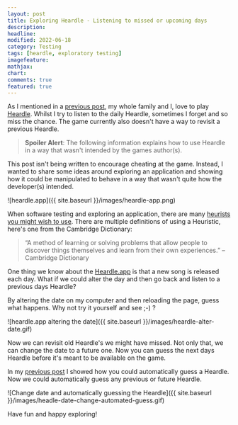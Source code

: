 ```yaml
---
layout: post
title: Exploring Heardle - Listening to missed or upcoming days
description:
headline:
modified: 2022-06-18
category: Testing
tags: [heardle, exploratory testing]
imagefeature:
mathjax:
chart:
comments: true
featured: true
---
```


As I mentioned in a [previous post](2022-06-18-gaming-heardle-the-art-of-keeping-things-simple.md), my whole family and I, love to play [Heardle](https://heardle.app). Whilst I try to listen to the daily Heardle, sometimes I forget and so miss the chance. The game currently also doesn't have a way to revisit a previous Heardle.

> **Spoiler Alert**: The following information explains how to use Heardle in a way that wasn't intended by the games author(s).

This post isn't being written to encourage cheating at the game. Instead, I wanted to share some ideas around exploring an application and showing how it could be manipulated to behave in a way that wasn't quite how the developer(s) intended.

![heardle.app]({{ site.baseurl }}/images/heardle-app.png)

When software testing and exploring an application, there are many [heurists you might wish to use](https://www.ministryoftesting.com/dojo/lessons/test-heuristics-cheat-sheet). There are multiple definitions of using a Heuristic, here's one from the Cambridge Dictionary:

>“A method of learning or solving problems that allow people to discover things themselves and learn from their own experiences.” – Cambridge Dictionary

One thing we know about the [Heardle.app]([Heardle](https://heardle.app)) is that a new song is released each day. What if we could alter the day and then go back and listen to a previous days Heardle? 

By altering the date on my computer and then reloading the page, guess what happens. Why not try it yourself and see ;-) ?

![heardle.app altering the date]({{ site.baseurl }}/images/heardle-alter-date.gif)

Now we can revisit old Heardle's we might have missed. Not only that, we can change the date to a future one. Now you can guess the next days Heardle before it's meant to be available on the game. 

In my [previous post](2022-06-18-gaming-heardle-the-art-of-keeping-things-simple.md) I showed how you could automatically guess a Heardle. Now we could automatically guess any previous or future Heardle.

![Change date and automatically guessing the Heardle]({{ site.baseurl }}/images/headle-date-change-automated-guess.gif)

Have fun and happy exploring!


 

